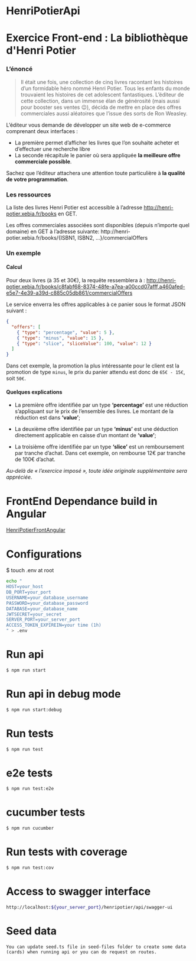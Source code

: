 # HenriPotierApi

# Exercice Front-end : La bibliothèque d'Henri Potier

### L’énoncé

> Il était une fois, une collection de cinq livres racontant les histoires d’un formidable héro nommé Henri Potier. Tous les enfants du monde trouvaient les histoires de cet adolescent fantastiques. L’éditeur de cette collection, dans un immense élan de générosité (mais aussi pour booster ses ventes :wink:), décida de mettre en place des offres commerciales aussi aléatoires que l’issue des sorts de Ron Weasley.

L’éditeur vous demande de développer un site web de e-commerce comprenant deux interfaces :
* La première permet d’afficher les livres que l’on souhaite acheter et d’effectuer une recherche libre
* La seconde récapitule le panier où sera appliquée __la meilleure offre commerciale possible__.

Sachez que l’éditeur attachera une attention toute particulière à __la qualité de votre programmation__.
&nbsp;

### Les ressources

La liste des livres Henri Potier est accessible à l’adresse http://henri-potier.xebia.fr/books en GET.

Les offres commerciales associées sont disponibles (depuis n’importe quel domaine) en GET à l’adresse suivante: http://<i></i>henri-potier.xebia.fr/books/{ISBN1, ISBN2, ...}/commercialOffers
&nbsp;

### Un exemple

#### Calcul
Pour deux livres (à 35 et 30€), la requête ressemblera à : http://henri-potier.xebia.fr/books/c8fabf68-8374-48fe-a7ea-a00ccd07afff,a460afed-e5e7-4e39-a39d-c885c05db861/commercialOffers

Le service enverra les offres applicables à ce panier sous le format JSON suivant :
```json
{
  "offers": [
    { "type": "percentage", "value": 5 },
    { "type": "minus", "value": 15 },
    { "type": "slice", "sliceValue": 100, "value": 12 }
  ]
}
```
Dans cet exemple, la promotion la plus intéressante pour le client est la promotion de type `minus`, le prix du panier attendu est donc de `65€ - 15€`, soit `50€`.

#### Quelques explications
* La première offre identifiée par un type __‘percentage’__ est une réduction s’appliquant sur le prix de l’ensemble des livres. Le montant de la réduction est dans __‘value’__;

* La deuxième offre identifiée par un type __‘minus’__ est une déduction directement applicable en caisse d’un montant de __‘value’__;

* La troisième offre identifiée par un type __‘slice’__ est un remboursement par tranche d’achat. Dans cet exemple, on rembourse 12€ par tranche de 100€ d’achat.


*Au-delà de « l’exercice imposé », toute idée originale supplémentaire sera appréciée.*


# FrontEnd Dependance build in Angular
[HenriPotierFrontAngular](https://github.com/emilindadie/HenriPotierFrontAngular)


# Configurations

$ touch .env at root

```sh
echo "
HOST=your_host
DB_PORT=your_port
USERNAME=your_database_username
PASSWORD=your_database_password
DATABASE=your_database_name
JWTSECRET=your_secret
SERVER_PORT=your_server_port
ACCESS_TOKEN_EXPIREIN=your time (1h)
" > .env
```

# Run api
```sh
$ npm run start
```

# Run api in debug mode
```sh
$ npm run start:debug
```

# Run tests
```sh
$ npm run test  
```

# e2e tests
```sh
$ npm run test:e2e 
```

# cucumber tests
```sh
$ npm run cucumber
```

# Run tests with coverage
```sh
$ npm run test:cov 
```

# Access to swagger interface

```sh
http://localhost:${your_server_port}/henripotier/api/swagger-ui
```


# Seed data

```
You can update seed.ts file in seed-files folder to create some data (cards) when running api or you can do request on routes.
```

